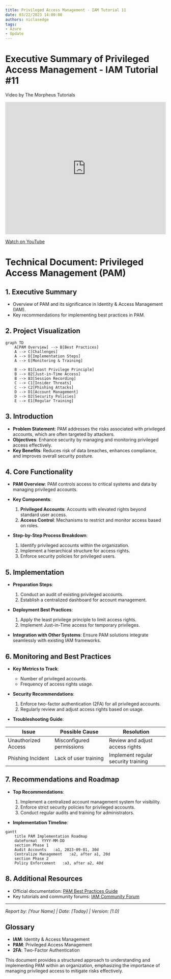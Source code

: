 ```yaml
---
title: Privileged Access Management - IAM Tutorial 11
date: 03/22/2023 14:00:08
authors: niclasedge
tags:
- Azure
- Update
---
```


# Executive Summary of Privileged Access Management - IAM Tutorial #11

Video by The Morpheus Tutorials

<iframe width="100%" height="415" src="https://www.youtube.com/embed/6vCalj0us64" frameborder="0" allowfullscreen></iframe>

[Watch on YouTube](https://www.youtube.com/watch?v=6vCalj0us64)

# Technical Document: Privileged Access Management (PAM)

## 1. Executive Summary
- Overview of PAM and its significance in Identity & Access Management (IAM).
- Key recommendations for implementing best practices in PAM.

## 2. Project Visualization
```mermaid
graph TD
    A[PAM Overview] --> B[Best Practices]
    A --> C[Challenges]
    A --> D[Implementation Steps]
    A --> E[Monitoring & Training]
    
    B --> B1[Least Privilege Principle]
    B --> B2[Just-in-Time Access]
    B --> B3[Session Recording]
    C --> C1[Insider Threats]
    C --> C2[Phishing Attacks]
    D --> D1[Account Management]
    D --> D2[Security Policies]
    E --> E1[Regular Training]
```

## 3. Introduction
- **Problem Statement**: PAM addresses the risks associated with privileged accounts, which are often targeted by attackers.
- **Objectives**: Enhance security by managing and monitoring privileged access effectively.
- **Key Benefits**: Reduces risk of data breaches, enhances compliance, and improves overall security posture.

## 4. Core Functionality
- **PAM Overview**: PAM controls access to critical systems and data by managing privileged accounts.
- **Key Components**:
  1. **Privileged Accounts**: Accounts with elevated rights beyond standard user access.
  2. **Access Control**: Mechanisms to restrict and monitor access based on roles.
  
- **Step-by-Step Process Breakdown**:
  1. Identify privileged accounts within the organization.
  2. Implement a hierarchical structure for access rights.
  3. Enforce security policies for privileged users.

## 5. Implementation
- **Preparation Steps**:
  1. Conduct an audit of existing privileged accounts.
  2. Establish a centralized dashboard for account management.
  
- **Deployment Best Practices**:
  1. Apply the least privilege principle to limit access rights.
  2. Implement Just-in-Time access for temporary privileges.
  
- **Integration with Other Systems**: Ensure PAM solutions integrate seamlessly with existing IAM frameworks.

## 6. Monitoring and Best Practices
- **Key Metrics to Track**:
  - Number of privileged accounts.
  - Frequency of access rights usage.
  
- **Security Recommendations**:
  1. Enforce two-factor authentication (2FA) for all privileged accounts.
  2. Regularly review and adjust access rights based on usage.

- **Troubleshooting Guide**:

| Issue | Possible Cause | Resolution |
|-------|----------------|------------|
| Unauthorized Access | Misconfigured permissions | Review and adjust access rights |
| Phishing Incident | Lack of user training | Implement regular security training |

## 7. Recommendations and Roadmap
- **Top Recommendations**:
  1. Implement a centralized account management system for visibility.
  2. Enforce strict security policies for privileged accounts.
  3. Conduct regular audits and training for administrators.

- **Implementation Timeline**:
```mermaid
gantt
    title PAM Implementation Roadmap
    dateFormat  YYYY-MM-DD
    section Phase 1
    Audit Accounts   :a1, 2023-09-01, 30d
    Centralize Management   :a2, after a1, 20d
    section Phase 2
    Policy Enforcement   :a3, after a2, 40d
```

## 8. Additional Resources
- Official documentation: [PAM Best Practices Guide](#)
- Key tutorials and community forums: [IAM Community Forum](#)

---

*Report by: [Your Name] | Date: [Today] | Version: [1.0]*

## Glossary
- **IAM**: Identity & Access Management
- **PAM**: Privileged Access Management
- **2FA**: Two-Factor Authentication

This document provides a structured approach to understanding and implementing PAM within an organization, emphasizing the importance of managing privileged access to mitigate risks effectively.

